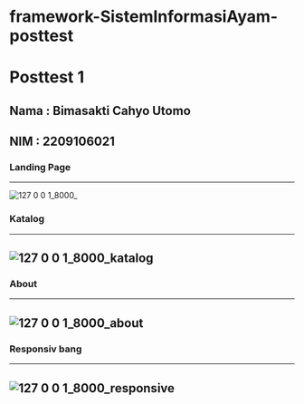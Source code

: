 # framework-SistemInformasiAyam-posttest
# **Posttest 1**
## Nama : Bimasakti Cahyo Utomo
## NIM  : 2209106021
### Landing Page 
---
![127 0 0 1_8000_](https://github.com/user-attachments/assets/62b98706-540e-4e10-932d-2acdb6a36b0e)

### Katalog 
---
![127 0 0 1_8000_katalog](https://github.com/user-attachments/assets/b038cd58-b9ce-414c-8e76-3a293c042496)
---

### About 
---
![127 0 0 1_8000_about](https://github.com/user-attachments/assets/78e86fb1-bf63-4eef-b5c7-7a8c54237884)
---

### Responsiv bang
---
![127 0 0 1_8000_responsive](https://github.com/user-attachments/assets/82878977-3ca8-460a-a820-ba7afd1a3db4)
---
